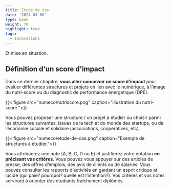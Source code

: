 ```yaml
---
title: Etude de cas
date: '2024-03-08'
type: book
weight: 70
highlight: true
tags:
  - Innovations
---
```


Et mise en situation.

<!--more-->

## Définition d'un score d'impact

Dans ce dernier chapitre, <b>vous allez concevoir un score d’impact</b> pour évaluer différentes structures et projets en lien avec le numérique, à l’image du nutri-score ou du diagnostic de performance énergétique (DPE). 

{{< figure src="numeco/nutriscore.png" caption="Illustration du nutri-score.">}} 

Vous pouvez proposer une structure / un projet à étudier ou choisir parmi les structures suivantes, issues de la tech et du monde des startups, ou de l’économie sociale et solidaire (associations, coopératives, etc). 

{{< figure src="numeco/etude-de-cas.png" caption="Exemple de structures à étudier.">}} 

Vous attribuerez une note (A, B, C, D ou E) et justifierez votre notation <b>en précisant vos critères</b>. Vous pouvez vous appuyer sur des articles de presse, des offres d’emplois, des avis de clients ou de salariés. Vous pouvez consulter les rapports d’activités en gardant un esprit critique et lucide (qui paie? pourquoi? quelle est l’intention?). Vos critères et vos notes serviront à orienter des étudiants fraîchement diplômés.
